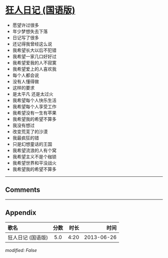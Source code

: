 # [狂人日记 (国语版)](https://music.163.com/song?id=26608835)

* 愿望许过很多
* 年少梦想失去下落
* 日记写了很多
* 还记得我曾经这么说
* 我希望长大以后不犯错
* 我希望一家几口好好过
* 我希望爱我的人不寂寞
* 我希望爱上的人喜欢我
* 每个人都会说
* 没有人懂得做
* 这样的要求
* 是太平凡 还是太过火
* 我希望每个人快乐生活
* 我希望每个人享受工作
* 我希望没有一生有苹果
* 我希望我的希望不算多
* 我没有想过
* 改变荒芜了的沙漠
* 我最疯狂的错
* 只是幻想童话的王国
* 我希望流浪的人有个窝
* 我希望主义不是个枷锁
* 我希望世界和平没战火
* 我希望我的希望不算多


---

## Comments


---

## Appendix

|歌名|分数|时长|时间|
|:---|:---:|---:|---:|
|狂人日记 (国语版)|5.0|4:20|2013-06-26

*modified: False*